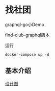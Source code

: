 
# 找社团
graphql-go小Demo

find-club-graphql版本

运行

`docker-compose up -d `
## 基本介绍

[设计图](http://image.off-the-market.hustonline.net/QQ%E5%9B%BE%E7%89%8720190717212355.jpg)


